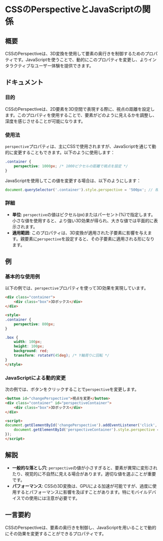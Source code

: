 <!--
Meta Description: # CSSのPerspectiveとJavaScriptの関係 ## 概要 CSSのPerspectiveは、3D変換を使用して要素の奥行きを制御するためのプロパティです。JavaScriptを使うことで、動的にこのプロパティを変更し、よりインタラクティブなユーザー体験を提供できます。 ## ドキュ...
Meta Keywords: perspective, div, container, style, class
-->

# CSSのPerspectiveとJavaScriptの関係

## 概要
CSSのPerspectiveは、3D変換を使用して要素の奥行きを制御するためのプロパティです。JavaScriptを使うことで、動的にこのプロパティを変更し、よりインタラクティブなユーザー体験を提供できます。

## ドキュメント
### 目的
CSSのPerspectiveは、2D要素を3D空間で表現する際に、視点の距離を設定します。このプロパティを使用することで、要素がどのように見えるかを調整し、深度を感じさせることが可能になります。

### 使用法
`perspective`プロパティは、主にCSSで使用されますが、JavaScriptを通じて動的に変更することもできます。以下のように使用します：

```css
.container {
    perspective: 1000px; /* 1000ピクセルの距離で視点を設定 */
}
```

JavaScriptを使用してこの値を変更する場合は、以下のようにします：

```javascript
document.querySelector('.container').style.perspective = '500px'; // 視点を500ピクセルに変更
```

### 詳細
- **単位**: `perspective`の値はピクセル(px)またはパーセント(%)で指定します。小さな値を使用すると、より強い3D効果が得られ、大きな値では平面的に表示されます。
- **適用範囲**: このプロパティは、3D変換が適用された子要素に影響を与えます。親要素に`perspective`を設定すると、その子要素に適用される形になります。

## 例
### 基本的な使用例
以下の例では、`perspective`プロパティを使って3D効果を実現しています。

```html
<div class="container">
    <div class="box">3Dボックス</div>
</div>

<style>
.container {
    perspective: 800px;
}

.box {
    width: 100px;
    height: 100px;
    background: red;
    transform: rotateY(45deg); /* Y軸周りに回転 */
}
</style>
```

### JavaScriptによる動的変更
次の例では、ボタンをクリックすることで`perspective`を変更します。

```html
<button id="changePerspective">視点を変更</button>
<div class="container" id="perspectiveContainer">
    <div class="box">3Dボックス</div>
</div>

<script>
document.getElementById('changePerspective').addEventListener('click', function() {
    document.getElementById('perspectiveContainer').style.perspective = '300px';
});
</script>
```

## 解説
- **一般的な落とし穴**: `perspective`の値が小さすぎると、要素が異常に変形されたり、視覚的に不自然に見える場合があります。適切な値を選ぶことが重要です。
- **パフォーマンス**: CSSの3D変換は、GPUによる加速が可能ですが、過度に使用するとパフォーマンスに影響を及ぼすことがあります。特にモバイルデバイスでの使用には注意が必要です。

## 一言要約
CSSのPerspectiveは、要素の奥行きを制御し、JavaScriptを用いることで動的にその効果を変更することができるプロパティです。